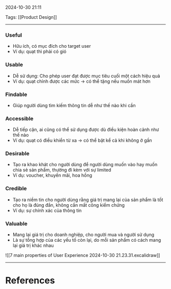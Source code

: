 2024-10-30 21:11

Tags: [[Product Design]]

---

### Useful
- Hữu ích, có mục đích cho target user
- Ví dụ: quạt thì phải có gió
### Usable
- Dễ sử dụng: Cho phép user đạt được mục tiêu cuối một cách hiệu quả 
- Ví dụ: quạt chỉnh được các mức -> có thể tặng nếu muốn mát hơn
### Findable
- Giúp người dùng tìm kiếm thông tin dễ như thế nào khi cần
### Accessible
- Dễ tiếp cận, ai cũng có thể sử dụng được dù điều kiện hoàn cảnh như thế nào
- Ví dụ: quạt có điều khiển từ xa -> có thể bật kể cả khi không ở gần
### Desirable
- Tạo ra khao khát cho người dùng để người dùng muốn vào hay muốn chia sẻ sản phẩm, thường đi kèm với sự limited 
- Ví dụ: voucher, khuyến mãi, hoa hồng
### Credible
- Tạo ra niềm tin cho người dùng rằng giá trị mang lại của sản phẩm là tốt cho họ là đúng đắn, không cần mất công kiểm chứng
- Ví dụ: sự chính xác của thông tin
### Valuable
- Mang lại giá trị cho doanh nghiệp, cho người mua và người sử dụng
- Là sự tổng hợp của các yếu tố còn lại, do mỗi sản phẩm có cách mang lại giá trị khác nhau

![[7 main properties of User Experience 2024-10-30 21.23.31.excalidraw]]

---
# References